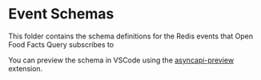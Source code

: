 # Event Schemas

This folder contains the schema definitions for the Redis events that Open Food Facts Query subscribes to

You can preview the schema in VSCode using the [asyncapi-preview](https://marketplace.visualstudio.com/items?itemName=asyncapi.asyncapi-preview) extension.
